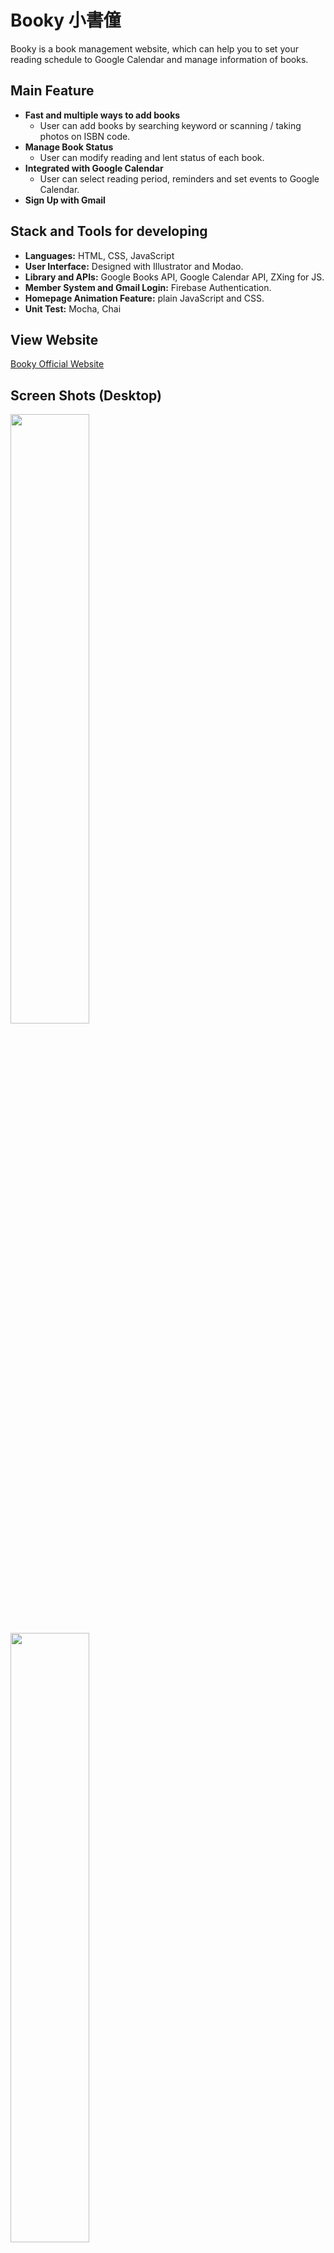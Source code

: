 # Booky 小書僮
Booky is a book management website, which can help you to set your reading schedule to Google Calendar and manage information of books.

## Main Feature
* **Fast and multiple ways to add books**
  * User can add books by searching keyword or scanning / taking photos on ISBN code.
* **Manage Book Status**
  * User can modify reading and lent status of each book.
* **Integrated with Google Calendar**
  * User can select reading period, reminders and set events to Google Calendar.
* **Sign Up with Gmail**

## Stack and Tools for developing
* **Languages:** HTML, CSS, JavaScript
* **User Interface:** Designed with Illustrator and Modao.
* **Library and APIs:** Google Books API, Google Calendar API, ZXing for JS.
* **Member System and Gmail Login:** Firebase Authentication.
* **Homepage Animation Feature:** plain JavaScript and CSS.
* **Unit Test:** Mocha, Chai

## View Website
[Booky Official Website](https://booky-217508.firebaseapp.com/)

## Screen Shots (Desktop)
<img width="50%" height="auto" src="https://i.imgur.com/crqIG8c.png">
<img width="50%" height="auto" src="https://i.imgur.com/b1ZUp2t.jpg">
<img width="50%" height="auto" src="https://i.imgur.com/6PHcYB5.png">
<img width="50%" height="auto" src="https://i.imgur.com/b1qHddk.png">
<img width="50%" height="auto" src="https://i.imgur.com/OdVCCVm.png">
<img width="50%" height="auto" src="https://i.imgur.com/UWdrIdM.png">

## Screen Shots (Mobile)
<img width="50%" height="auto" src="https://i.imgur.com/Qt9LGsA.png">
<img width="50%" height="auto" src="https://i.imgur.com/ZjPs0a6.png">
<img width="50%" height="auto" src="https://i.imgur.com/dkrKrZn.png">

